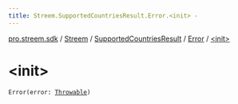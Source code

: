 ```yaml
---
title: Streem.SupportedCountriesResult.Error.<init> - 
---
```


[pro.streem.sdk](../../../index.html) / [Streem](../../index.html) / [SupportedCountriesResult](../index.html) / [Error](index.html) / [&lt;init&gt;](./-init-.html)

# &lt;init&gt;

`Error(error: `[`Throwable`](https://kotlinlang.org/api/latest/jvm/stdlib/kotlin/-throwable/index.html)`)`